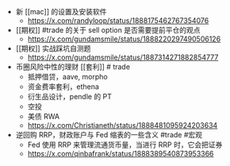 - 新 [[mac]] 的设置及安装软件
	- https://x.com/randyloop/status/1888175462767354076
- [[期权]] #trade 的关于 sell option 是否需要提前平仓的观点
	- https://x.com/gundamsmile/status/1888220297490506126
- [[期权]] 实战踩坑自测题
	- https://x.com/gundamsmile/status/1887314271882854777
- 币圈风险中性的理财 [[套利]] # trade
	- 抵押借贷，aave, morpho
	- 资金费率套利，ethena
	- 衍生品设计，pendle 的 PT
	- 空投
	- 美债 RWA
	- https://x.com/Christianeth/status/1888481095924203634
- 逆回购 RRP，财政账户与 Fed 缩表的一些含义 #trade #宏观
	- Fed 使用 RRP 来管理流通货币量，当进行 RRP 时，它会把证券
	- https://x.com/qinbafrank/status/1888389540873953366